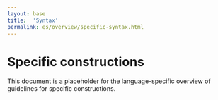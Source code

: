 ```yaml
---
layout: base
title:  'Syntax'
permalink: es/overview/specific-syntax.html
---
```


# Specific constructions

This document is a placeholder for the language-specific overview of
guidelines for specific constructions.
